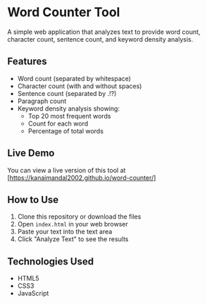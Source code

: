 # Word Counter Tool

A simple web application that analyzes text to provide word count, character count, sentence count, and keyword density analysis.

## Features

- Word count (separated by whitespace)
- Character count (with and without spaces)
- Sentence count (separated by .!?)
- Paragraph count
- Keyword density analysis showing:
  - Top 20 most frequent words
  - Count for each word
  - Percentage of total words


## Live Demo

You can view a live version of this tool at [https://kanaimandal2002.github.io/word-counter/]


## How to Use

1. Clone this repository or download the files
2. Open `index.html` in your web browser
3. Paste your text into the text area
4. Click "Analyze Text" to see the results


## Technologies Used

- HTML5
- CSS3
- JavaScript
